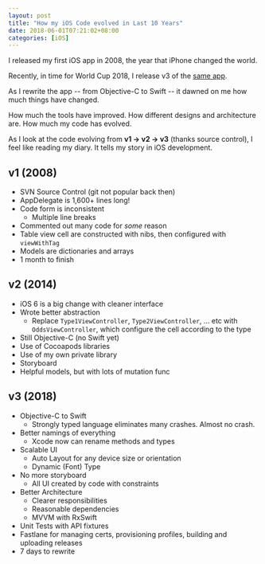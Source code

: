 ```yaml
---
layout: post
title: "How my iOS Code evolved in Last 10 Years"
date: 2018-06-01T07:21:02+08:00
categories: [iOS]
---
```


I released my first iOS app in 2008, the year that iPhone changed the world.

Recently, in time for World Cup 2018, I release v3 of the [same app](http://just2us.com/sgfootball/).

As I rewrite the app -- from Objective-C to Swift -- it dawned on me how much things have changed.

How much the tools have improved. How different designs and architecture are. How much my code has evolved.

As I look at the code evolving from **v1 -> v2 -> v3** (thanks source control), I feel like reading my diary. It tells my story in iOS development.

## v1 (2008)

- SVN Source Control (git not popular back then)
- AppDelegate is 1,600+ lines long!
- Code form is inconsistent
  - Multiple line breaks
- Commented out many code for _some_ reason
- Table view cell are constructed with nibs, then configured with `viewWithTag`
- Models are dictionaries and arrays
- 1 month to finish

## v2 (2014)

- iOS 6 is a big change with cleaner interface
- Wrote better abstraction
  - Replace `Type1ViewController`, `Type2ViewController`, ... etc with `OddsViewController`, which configure the cell according to the type
- Still Objective-C (no Swift yet)
- Use of Cocoapods libraries
- Use of my own private library
- Storyboard
- Helpful models, but with lots of mutation func

## v3 (2018)

- Objective-C to Swift
  - Strongly typed language eliminates many crashes. Almost no crash.
- Better namings of everything
  - Xcode now can rename methods and types
- Scalable UI
  - Auto Layout for any device size or orientation
  - Dynamic (Font) Type
- No more storyboard
  - All UI created by code with constraints
- Better Architecture
  - Clearer responsibilities
  - Reasonable dependencies
  - MVVM with RxSwift
- Unit Tests with API fixtures
- Fastlane for managing certs, provisioning profiles, building and uploading releases
- 7 days to rewrite
